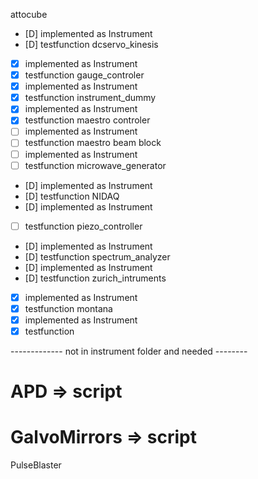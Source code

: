 attocube
 - [D] implemented as Instrument
 - [D] testfunction
dcservo_kinesis
 - [x] implemented as Instrument
 - [x] testfunction
gauge_controler
 - [x] implemented as Instrument
 - [x] testfunction
instrument_dummy
 - [x] implemented as Instrument
 - [x] testfunction
maestro controler
 - [ ] implemented as Instrument
 - [ ] testfunction
maestro beam block
 - [ ] implemented as Instrument
 - [ ] testfunction
microwave_generator
 - [D] implemented as Instrument
 - [D] testfunction
NIDAQ
 - [D] implemented as Instrument
 - [ ] testfunction
piezo_controller
 - [D] implemented as Instrument
 - [D] testfunction
spectrum_analyzer
 - [D] implemented as Instrument
 - [D] testfunction
zurich_intruments
 - [x] implemented as Instrument
 - [x] testfunction
montana
 - [x] implemented as Instrument
 - [x] testfunction

 ------------- not in instrument folder and needed --------
 
 # APD => script
 # GalvoMirrors => script
 PulseBlaster
 
 